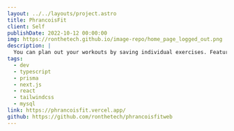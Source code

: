 ```yaml
---
layout: ../../layouts/project.astro
title: PhrancoisFit
client: Self
publishDate: 2022-10-12 00:00:00
img: https://ronthetech.github.io/image-repo/home_page_logged_out.png
description: |
  You can plan out your workouts by saving individual exercises. Features a reminder for how long ago the particular exercise was added and the option to delete the exercise after you have completed it.
tags:
  - dev
  - typescript
  - prisma
  - next.js
  - react
  - tailwindcss
  - mysql
link: https://phrancoisfit.vercel.app/
github: https://github.com/ronthetech/phrancoisfitweb
---
```

